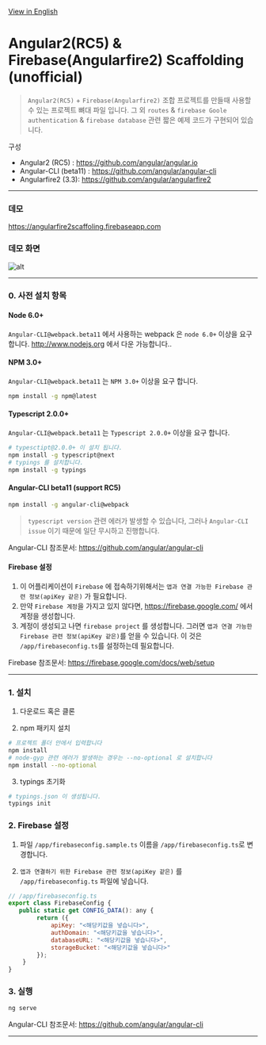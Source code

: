 [View in English](https://github.com/fanyhong/angularfire2-scaffolding/blob/master/README.md "View in English")

# Angular2(RC5) & Firebase(Angularfire2) Scaffolding (unofficial)
> `Angular2(RC5)` + `Firebase(Angularfire2)` 조합 프로젝트를 만들때 사용할 수 있는 프로젝트 뼈대 파일 입니다. 그 외
 `routes` & `firebase Goole authentication` & `firebase database` 관련 짧은 예제 코드가 구현되어 있습니다.

구성
- Angular2 (RC5) : https://github.com/angular/angular.io
- Angular-CLI (beta11) : https://github.com/angular/angular-cli
- Angularfire2 (3.3): https://github.com/angular/angularfire2

___

### 데모
https://angularfire2scaffoling.firebaseapp.com

### 데모 화면
![alt](https://firebasestorage.googleapis.com/v0/b/angularfire2scaffoling.appspot.com/o/angularfire2_scaffoling_snapshot.png?alt=media&token=94b5c6f4-2c73-454e-b53b-3519f7af1f60)

---

### 0. 사전 설치 항목

#### Node 6.0+
`Angular-CLI@webpack.beta11` 에서 사용하는 webpack 은 `node 6.0+` 이상을 요구 합니다. 
http://www.nodejs.org 에서 다운 가능합니다..

#### NPM 3.0+
`Angular-CLI@webpack.beta11` 는 `NPM 3.0+` 이상을 요구 합니다.
```bash
npm install -g npm@latest
```

#### Typescript 2.0.0+
`Angular-CLI@webpack.beta11` 는 `Typescript 2.0.0+` 이상을 요구 합니다.
```bash
# typesctipt@2.0.0+ 이 설치 됩니다.
npm install -g typescript@next
# typings 를 설치합니다.
npm install -g typings
```

#### Angular-CLI beta11 (support RC5)
```bash
npm install -g angular-cli@webpack
```
> `typescript version` 관련 에러가 발생할 수 있습니다, 그러나 `Angular-CLI issue` 이기 때문에 일단 무시하고 진행합니다.


Angular-CLI 참조문서: https://github.com/angular/angular-cli


#### Firebase 설정
1. 이 어플리케이션이 `Firebase` 에 접속하기위해서는 `앱과 연결 가능한 Firebase 관련 정보(apiKey 같은)` 가 필요합니다. 
2. 만약 `Firebase 계정`을 가지고 있지 않다면, https://firebase.google.com/ 에서 계정을 생성합니다.
3. 계정이 생성되고 나면 `firebase project` 를 생성합니다. 그러면 `앱과 연결 가능한 Firebase 관련 정보(apiKey 같은)`를 얻을 수 있습니다.
이 것은 `/app/firebaseconfig.ts`를 설정하는데 필요합니다.

Firebase 참조문서: https://firebase.google.com/docs/web/setup

---

### 1. 설치

1. 다운로드 혹은 클론

2. npm 패키지 설치
```bash
# 프로젝트 폴더 안에서 입력합니다
npm install
# node-gyp 관련 에러가 발생하는 경우는 --no-optional 로 설치합니다
npm install --no-optional 
```

3. typings 초기화
```bash
# typings.json 이 생성됩니다.
typings init
```

### 2. Firebase 설정
1. 파일 `/app/firebaseconfig.sample.ts` 이름을 `/app/firebaseconfig.ts`로 변경합니다.

2. `앱과 연결하기 위한 Firebase 관련 정보(apiKey 같은)` 를 `/app/firebaseconfig.ts` 파일에 넣습니다.

```js
// /app/firebaseconfig.ts
export class FirebaseConfig {
   public static get CONFIG_DATA(): any {
        return ({
            apiKey: "<해당키값을 넣습니다>",
            authDomain: "<해당키값을 넣습니다>",
            databaseURL: "<해당키값을 넣습니다>",
            storageBucket: "<해당키값을 넣습니다>"
        });
    }
}
```

### 3. 실행
```bash
ng serve
```
 
Angular-CLI 참조문서: https://github.com/angular/angular-cli

---


